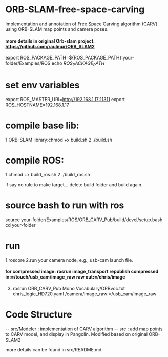 # ORB-SLAM-free-space-carving
Implementation and annotation of Free Space Carving algorithm (CARV) using ORB-SLAM map points and camera poses.

#### more details in original Orb-slam project: https://github.com/raulmur/ORB_SLAM2

export ROS_PACKAGE_PATH=${ROS_PACKAGE_PATH}:your-folder/Examples/ROS
echo $ROS_PACKAGE_PATH$

# set env variables
export ROS_MASTER_URI=http://192.168.1.17:11311
export ROS_HOSTNAME=192.168.1.17

# compile base lib:
1 ORB-SLAM library:chmod +x build.sh
2 ./build.sh

# compile ROS:
1 chmod +x build_ros.sh
2 ./build_ros.sh

if say no rule to make target...
delete build folder and build again.

# source bash to run with ros
source your-folder/Examples/ROS/ORB_CARV_Pub/build/devel/setup.bash
cd your-folder

# run
1.roscore
2.run your camera node, e.g., usb-cam launch file.
#### for compressed image: rosrun image_transport republish compressed in:=/touch/usb_cam/image_raw raw out:=/chris/image
3. rosrun ORB_CARV_Pub Mono Vocabulary/ORBvoc.txt chris_logic_HD720.yaml /camera/image_raw:=/usb_cam/image_raw

# Code Structure
-- src/Modeler : implementation of CARV algorithm
-- src : add map points to CARV model, and display in Pangolin. Modified based on original ORB-SLAM2

more details can be found in src/README.md

